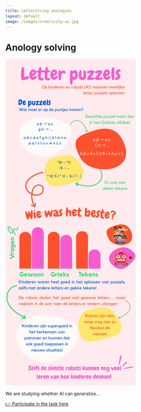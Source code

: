 ```yaml
---
title: Letterstring analogies
layout: default
image: /images/creativity-ai.jpg
---
```


# Anology solving

![Creativity AI](/images/Letterstring-analogies.png)

We are studying whether AI can generalize...

[👉 Participate in the task here](https://example.com/creativity-ai)
